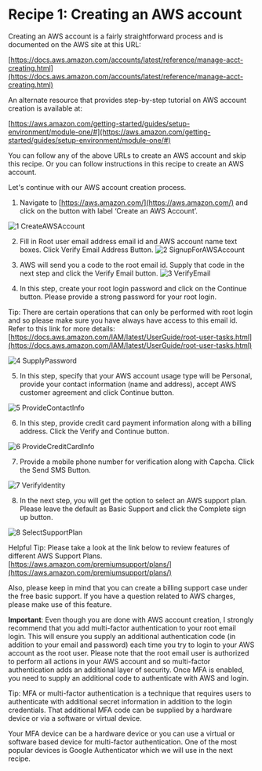 # **Recipe 1: Creating an AWS account**

Creating an AWS account is a fairly straightforward process and is documented on the AWS site at this URL:

[https://docs.aws.amazon.com/accounts/latest/reference/manage-acct-creating.html](https://docs.aws.amazon.com/accounts/latest/reference/manage-acct-creating.html)

An alternate resource that provides step-by-step tutorial on AWS account creation is available at:

[https://aws.amazon.com/getting-started/guides/setup-environment/module-one/#](https://aws.amazon.com/getting-started/guides/setup-environment/module-one/#)

You can follow any of the above URLs to create an AWS account and skip this recipe. Or you can follow instructions in this recipe to create an AWS account.

Let's continue with our AWS account creation process. 



1. Navigate to [https://aws.amazon.com/](https://aws.amazon.com/)  and click on the button with label ‘Create an AWS Account’.
    
![1  CreateAWSAccount](https://github.com/bpb-aws-book/bpb-aws-book/assets/171321045/911c8bc5-b9f0-4a73-9e02-9eaa915506e1)

2. Fill in Root user email address email id and AWS account name text boxes. Click Verify Email Address Button.
![2  SignupForAWSAccount](https://github.com/bpb-aws-book/bpb-aws-book/assets/171321045/0114fc54-b2f9-4b3c-9ab4-f346676752c3)

3. AWS will send you a code to the root email id. Supply that code in the next step and click the Verify Email button.
![3  VerifyEmail](https://github.com/bpb-aws-book/bpb-aws-book/assets/171321045/31ddc447-bfce-432e-8a13-450cc2e3ac98)

4. In this step, create your root login password and click on the Continue button. Please provide a strong password for your root login. 

Tip: There are certain operations that can only be performed with root login and so please make sure you have always have access to this email id. Refer to this link for more details: [https://docs.aws.amazon.com/IAM/latest/UserGuide/root-user-tasks.html](https://docs.aws.amazon.com/IAM/latest/UserGuide/root-user-tasks.html)

![4  SupplyPassword](https://github.com/bpb-aws-book/bpb-aws-book/assets/171321045/47aeb896-842c-4827-a0ac-8e8354063c15)

5. In this step, specify that your AWS account usage type will be Personal, provide your contact information (name and address), accept AWS customer agreement and click Continue button.

![5  ProvideContactInfo](https://github.com/bpb-aws-book/bpb-aws-book/assets/171321045/a124964b-8d2d-49f5-a1f6-288e2b7af104)

6.  In this step, provide credit card payment information along with a billing address. Click the Verify and Continue button.

![6  ProvideCreditCardInfo](https://github.com/bpb-aws-book/bpb-aws-book/assets/171321045/ba78ab5b-2675-4bc9-af9c-4a6063eebf1c)

7. Provide a mobile phone number for verification along with Capcha. Click the Send SMS Button.

![7  VerifyIdentity](https://github.com/bpb-aws-book/bpb-aws-book/assets/171321045/405c4b06-92e8-4e29-b6b6-86db8cba650f)

8. In the next step, you will get the option to select an AWS support plan. Please leave the default as Basic Support and click the Complete sign up button.

![8  SelectSupportPlan](https://github.com/bpb-aws-book/bpb-aws-book/assets/171321045/46e36599-7d67-44bb-8422-94e8cb14e5a6)

Helpful Tip:
Please take a look at the link below to review features of different AWS Support Plans.
[https://aws.amazon.com/premiumsupport/plans/](https://aws.amazon.com/premiumsupport/plans/)

Also, please keep in mind that you can create a billing support case under the free basic support. If you have a question related to AWS charges, please make use of this feature.

**Important**: Even though you are done with AWS account creation, I strongly recommend that you add multi-factor authentication to your root email login. This will ensure you supply an additional authentication code (in addition to your email and password) each time you try to login to your AWS account as the root user. Please note that the root email user is authorized to perform all actions in your AWS account and so multi-factor authentication adds an additional layer of security. Once MFA is enabled, you need to supply an additional code to authenticate with AWS and login.

Tip: MFA or multi-factor authentication is a technique that requires users to authenticate with additional secret information in addition to the login credentials. That additional MFA code can be supplied by a hardware device or via a software or virtual device. 

Your MFA device can be a hardware device or you can use a virtual or software based device for multi-factor authentication. One of the most popular devices is Google Authenticator which we will use in the next recipe. 
